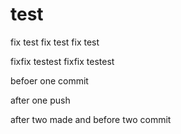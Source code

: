 # test
fix test fix test fix test

fixfix testest fixfix testest

befoer one commit

after one push

after two made and before two commit
